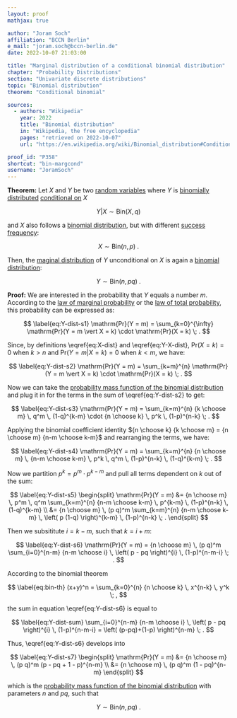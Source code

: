 ```yaml
---
layout: proof
mathjax: true

author: "Joram Soch"
affiliation: "BCCN Berlin"
e_mail: "joram.soch@bccn-berlin.de"
date: 2022-10-07 21:03:00

title: "Marginal distribution of a conditional binomial distribution"
chapter: "Probability Distributions"
section: "Univariate discrete distributions"
topic: "Binomial distribution"
theorem: "Conditional binomial"

sources:
  - authors: "Wikipedia"
    year: 2022
    title: "Binomial distribution"
    in: "Wikipedia, the free encyclopedia"
    pages: "retrieved on 2022-10-07"
    url: "https://en.wikipedia.org/wiki/Binomial_distribution#Conditional_binomials"

proof_id: "P358"
shortcut: "bin-margcond"
username: "JoramSoch"
---
```



**Theorem:** Let $X$ and $Y$ be two [random variables](/D/rvar) where $Y$ is [binomially distributed](/D/bin) [conditional on](/D/dist-cond) $X$

$$ \label{eq:Y-X-dist}
Y \vert X \sim \mathrm{Bin}(X, q)
$$

and $X$ also follows a [binomial distribution](/D/bin), but with different [success frequency](/D/bin):

$$ \label{eq:X-dist}
X \sim \mathrm{Bin}(n, p) \; .
$$

Then, the [maginal distribution](/D/dist-marg) of $Y$ unconditional on $X$ is again a [binomial distribution](/D/bin):

$$ \label{eq:Y-dist}
Y \sim \mathrm{Bin}(n, pq) \; .
$$


**Proof:** We are interested in the probability that $Y$ equals a number $m$. According to the [law of marginal probability](/D/prob-marg) or the [law of total probability](/P/prob-tot), this probability can be expressed as:

$$ \label{eq:Y-dist-s1}
\mathrm{Pr}(Y = m) = \sum_{k=0}^{\infty} \mathrm{Pr}(Y = m \vert X = k) \cdot \mathrm{Pr}(X = k) \; .
$$

Since, by definitions \eqref{eq:X-dist} and \eqref{eq:Y-X-dist}, $\mathrm{Pr}(X = k) = 0$ when $k > n$ and $\mathrm{Pr}(Y = m \vert X = k) = 0$ when $k < m$, we have:

$$ \label{eq:Y-dist-s2}
\mathrm{Pr}(Y = m) = \sum_{k=m}^{n} \mathrm{Pr}(Y = m \vert X = k) \cdot \mathrm{Pr}(X = k) \; .
$$

Now we can take the [probability mass function of the binomial distribution](/P/bin-pmf) and plug it in for the terms in the sum of \eqref{eq:Y-dist-s2} to get:

$$ \label{eq:Y-dist-s3}
\mathrm{Pr}(Y = m) = \sum_{k=m}^{n} {k \choose m} \, q^m \, (1-q)^{k-m} \cdot {n \choose k} \, p^k \, (1-p)^{n-k} \; .
$$

Applying the binomial coefficient identity ${n \choose k} {k \choose m} = {n \choose m} {n-m \choose k-m}$ and rearranging the terms, we have:

$$ \label{eq:Y-dist-s4}
\mathrm{Pr}(Y = m) = \sum_{k=m}^{n} {n \choose m} \, {n-m \choose k-m} \, p^k \, q^m \, (1-p)^{n-k} \, (1-q)^{k-m} \; .
$$

Now we partition $p^k = p^m \cdot p^{k-m}$ and pull all terms dependent on $k$ out of the sum:

$$ \label{eq:Y-dist-s5}
\begin{split}
\mathrm{Pr}(Y = m) &= {n \choose m} \, p^m \, q^m \sum_{k=m}^{n} {n-m \choose k-m} \, p^{k-m} \, (1-p)^{n-k} \, (1-q)^{k-m} \\
&= {n \choose m} \, (p q)^m \sum_{k=m}^{n} {n-m \choose k-m} \, \left( p (1-q) \right)^{k-m} \, (1-p)^{n-k} \; .
\end{split}
$$

Then we subsititute $i = k - m$, such that $k = i + m$:

$$ \label{eq:Y-dist-s6}
\mathrm{Pr}(Y = m) = {n \choose m} \, (p q)^m \sum_{i=0}^{n-m} {n-m \choose i} \, \left( p - pq \right)^{i} \, (1-p)^{n-m-i} \; .
$$

According to the binomial theorem

$$ \label{eq:bin-th}
(x+y)^n = \sum_{k=0}^{n} {n \choose k} \, x^{n-k} \, y^k \; ,
$$

the sum in equation \eqref{eq:Y-dist-s6} is equal to

$$ \label{eq:Y-dist-sum}
\sum_{i=0}^{n-m} {n-m \choose i} \, \left( p - pq \right)^{i} \, (1-p)^{n-m-i} = \left( (p-pq)+(1-p) \right)^{n-m} \; .
$$

Thus, \eqref{eq:Y-dist-s6} develops into

$$ \label{eq:Y-dist-s7}
\begin{split}
\mathrm{Pr}(Y = m) &= {n \choose m} \, (p q)^m (p - pq + 1 - p)^{n-m} \\
&= {n \choose m} \, (p q)^m (1 - pq)^{n-m}
\end{split}
$$

which is the [probability mass function of the binomial distribution](/P/bin-pmf) with parameters $n$ and $pq$, such that

$$ \label{eq:Y-dist-qed}
Y \sim \mathrm{Bin}(n, pq) \; .
$$